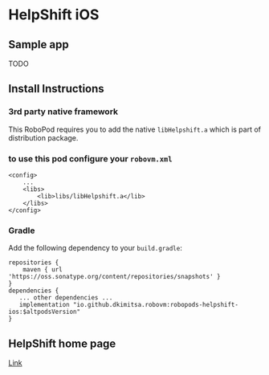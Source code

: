 # HelpShift iOS

## Sample app

TODO

## Install Instructions

### 3rd party native framework
This RoboPod requires you to add the native `libHelpshift.a` which is part of distribution package.

### to use this pod configure your `robovm.xml`

```
<config>
    ...
    <libs>
        <lib>libs/libHelpshift.a</lib>
    </libs>
</config>
```

### Gradle

Add the following dependency to your `build.gradle`:

```
repositories {
    maven { url 'https://oss.sonatype.org/content/repositories/snapshots' }
}
dependencies {
   ... other dependencies ...
   implementation "io.github.dkimitsa.robovm:robopods-helpshift-ios:$altpodsVersion"
}
```

## HelpShift home page

[Link](https://developers.helpshift.com)